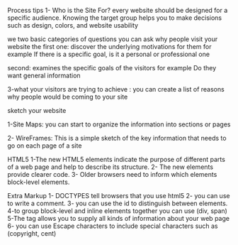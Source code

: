 Process tips 
1- Who is the Site For? 
every website should be designed for a specific audience. 
Knowing the target group helps you to make decisions such as design, colors, and website usability


we two basic categories of questions you can ask why people visit your website 
the first one:  discover the underlying motivations for them for example If there is a specific goal, is
it a personal or professional
one 

second: examines the specific goals of the visitors for example Do they want general
information 

3-what your visitors are trying to achieve :
you can create a list of reasons why people would be coming to your site

sketch your website

1-Site Maps: you can start to organize the
information into sections or pages

2- WireFrames: This is a simple sketch of the key
information that needs to go on each page of a
site




HTML5
1-The new HTML5 elements indicate the purpose of
different parts of a web page and help to describe
its structure.
2- The new elements provide clearer code.
3- Older browsers need to inform which elements block-level elements.

  Extra Markup
1- DOCTYPES tell browsers that you use html5 
2- you can use <!-- and --> to write a comment. 
3- you can use the id to distinguish between elements.
4-to group block-level and inline elements together you can use (div, span)
5-The <meta> tag allows you to supply all kinds of
information about your web page
6- you can use Escape characters to include special
characters such as (copyright, cent)